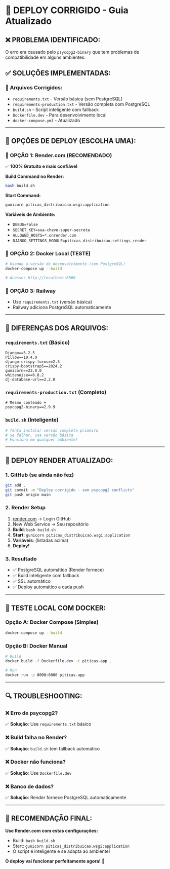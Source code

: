 # 🚀 DEPLOY CORRIGIDO - Guia Atualizado

## ❌ **PROBLEMA IDENTIFICADO:**
O erro era causado pelo `psycopg2-binary` que tem problemas de compatibilidade em alguns ambientes.

## ✅ **SOLUÇÕES IMPLEMENTADAS:**

### 📁 **Arquivos Corrigidos:**
- `requirements.txt` - Versão básica (sem PostgreSQL)
- `requirements-production.txt` - Versão completa com PostgreSQL
- `build.sh` - Script inteligente com fallback
- `Dockerfile.dev` - Para desenvolvimento local
- `docker-compose.yml` - Atualizado

---

## 🎯 **OPÇÕES DE DEPLOY (ESCOLHA UMA):**

### 🥇 **OPÇÃO 1: Render.com (RECOMENDADO)**
✅ **100% Gratuito e mais confiável**

**Build Command no Render:**
```bash
bash build.sh
```

**Start Command:**
```bash
gunicorn piticas_distribuicao.wsgi:application
```

**Variáveis de Ambiente:**
- `DEBUG=False`
- `SECRET_KEY=sua-chave-super-secreta`
- `ALLOWED_HOSTS=*.onrender.com`
- `DJANGO_SETTINGS_MODULE=piticas_distribuicao.settings_render`

### 🥈 **OPÇÃO 2: Docker Local (TESTE)**
```bash
# Usando a versão de desenvolvimento (sem PostgreSQL)
docker-compose up --build

# Acesse: http://localhost:8000
```

### 🥉 **OPÇÃO 3: Railway**
- Use `requirements.txt` (versão básica)
- Railway adiciona PostgreSQL automaticamente

---

## 🔧 **DIFERENÇAS DOS ARQUIVOS:**

### `requirements.txt` (Básico)
```
Django==5.2.5
Pillow==10.4.0
django-crispy-forms==2.3
crispy-bootstrap5==2024.2
gunicorn==23.0.0
whitenoise==6.8.2
dj-database-url==2.2.0
```

### `requirements-production.txt` (Completo)
```
# Mesmo conteúdo + 
psycopg2-binary==2.9.9
```

### `build.sh` (Inteligente)
```bash
# Tenta instalar versão completa primeiro
# Se falhar, usa versão básica
# Funciona em qualquer ambiente!
```

---

## 🎉 **DEPLOY RENDER ATUALIZADO:**

### 1. **GitHub** (se ainda não fez)
```bash
git add .
git commit -m "Deploy corrigido - sem psycopg2 conflicts"
git push origin main
```

### 2. **Render Setup**
1. [render.com](https://render.com) → Login GitHub
2. New Web Service → Seu repositório
3. **Build**: `bash build.sh`
4. **Start**: `gunicorn piticas_distribuicao.wsgi:application`
5. **Variáveis**: (listadas acima)
6. **Deploy!**

### 3. **Resultado**
- ✅ PostgreSQL automático (Render fornece)
- ✅ Build inteligente com fallback
- ✅ SSL automático
- ✅ Deploy automático a cada push

---

## 🐳 **TESTE LOCAL COM DOCKER:**

### Opção A: Docker Compose (Simples)
```bash
docker-compose up --build
```

### Opção B: Docker Manual
```bash
# Build
docker build -f Dockerfile.dev -t piticas-app .

# Run
docker run -p 8000:8000 piticas-app
```

---

## 🔍 **TROUBLESHOOTING:**

### ❌ **Erro de psycopg2?**
✅ **Solução**: Use `requirements.txt` básico

### ❌ **Build falha no Render?**
✅ **Solução**: `build.sh` tem fallback automático

### ❌ **Docker não funciona?**
✅ **Solução**: Use `Dockerfile.dev`

### ❌ **Banco de dados?**
✅ **Solução**: Render fornece PostgreSQL automaticamente

---

## 🎯 **RECOMENDAÇÃO FINAL:**

**Use Render.com com estas configurações:**
- Build: `bash build.sh`
- Start: `gunicorn piticas_distribuicao.wsgi:application`
- O script é inteligente e se adapta ao ambiente!

**O deploy vai funcionar perfeitamente agora!** 🚀
